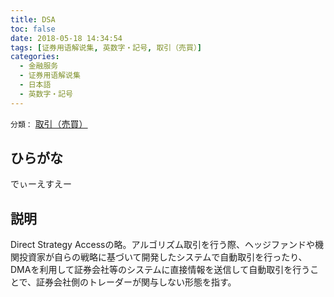 ```yaml
---
title: DSA
toc: false
date: 2018-05-18 14:34:54
tags: [证券用语解说集, 英数字・記号, 取引（売買）]
categories:
  - 金融服务
  - 证券用语解说集
  - 日本語
  - 英数字・記号
---
```


`分類：` [取引（売買）](/tags/取引（売買）/)

## ひらがな

でぃーえすえー

## 説明

Direct Strategy Accessの略。アルゴリズム取引を行う際、ヘッジファンドや機関投資家が自らの戦略に基づいて開発したシステムで自動取引を行ったり、DMAを利用して証券会社等のシステムに直接情報を送信して自動取引を行うことで、証券会社側のトレーダーが関与しない形態を指す。
